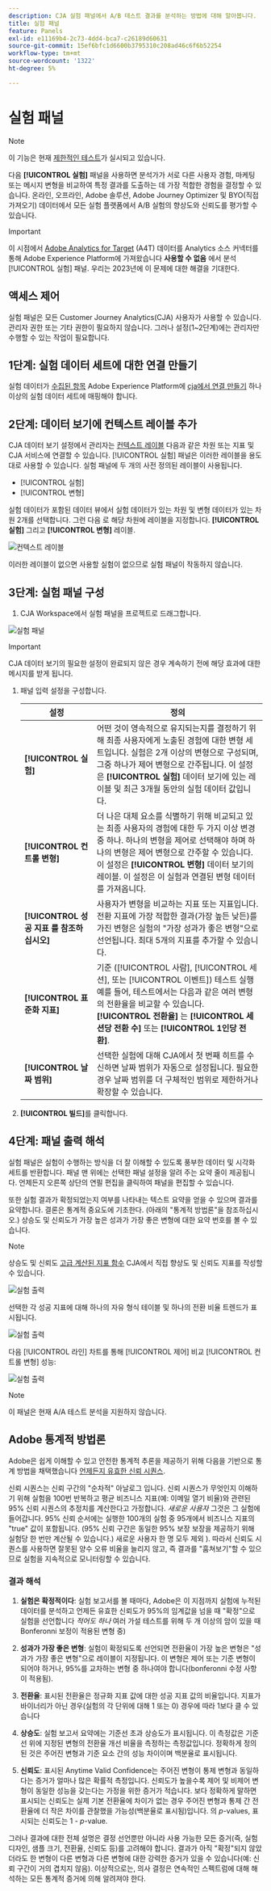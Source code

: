 ```yaml
---
description: CJA 실험 패널에서 A/B 테스트 결과를 분석하는 방법에 대해 알아봅니다.
title: 실험 패널
feature: Panels
exl-id: e11169b4-2c73-4dd4-bca7-c26189d60631
source-git-commit: 15ef6bfc1d6600b3795310c208ad46c6f6b52254
workflow-type: tm+mt
source-wordcount: '1322'
ht-degree: 5%

---
```


# 실험 패널

>[!NOTE]
>
>이 기능은 현재 [제한적인 테스트](/help/release-notes/releases.md)가 실시되고 있습니다.

다음 **[!UICONTROL 실험]** 패널을 사용하면 분석가가 서로 다른 사용자 경험, 마케팅 또는 메시지 변형을 비교하여 특정 결과를 도출하는 데 가장 적합한 경험을 결정할 수 있습니다. 온라인, 오프라인, Adobe 솔루션, Adobe Journey Optimizer 및 BYO(직접 가져오기) 데이터에서 모든 실험 플랫폼에서 A/B 실험의 향상도와 신뢰도를 평가할 수 있습니다.

>[!IMPORTANT]
>
>이 시점에서 [Adobe Analytics for Target](https://experienceleague.adobe.com/docs/target/using/integrate/a4t/a4t.html?lang=ko-KR) (A4T) 데이터를 Analytics 소스 커넥터를 통해 Adobe Experience Platform에 가져왔습니다 **사용할 수 없음** 에서 분석 [!UICONTROL 실험] 패널. 우리는 2023년에 이 문제에 대한 해결을 기대한다.

## 액세스 제어

실험 패널은 모든 Customer Journey Analytics(CJA) 사용자가 사용할 수 있습니다. 관리자 권한 또는 기타 권한이 필요하지 않습니다. 그러나 설정(1~2단계)에는 관리자만 수행할 수 있는 작업이 필요합니다.

## 1단계: 실험 데이터 세트에 대한 연결 만들기

실험 데이터가 [수집된 항목](https://experienceleague.adobe.com/docs/experience-platform/ingestion/home.html?lang=ko-KR) Adobe Experience Platform에 [cja에서 연결 만들기](/help/connections/create-connection.md) 하나 이상의 실험 데이터 세트에 매핑해야 합니다.

## 2단계: 데이터 보기에 컨텍스트 레이블 추가

CJA 데이터 보기 설정에서 관리자는 [컨텍스트 레이블](/help/data-views/component-settings/overview.md) 다음과 같은 차원 또는 지표 및 CJA 서비스에 연결할 수 있습니다. [!UICONTROL 실험] 패널은 이러한 레이블을 용도 대로 사용할 수 있습니다. 실험 패널에 두 개의 사전 정의된 레이블이 사용됩니다.

* [!UICONTROL 실험]
* [!UICONTROL 변형]

실험 데이터가 포함된 데이터 뷰에서 실험 데이터가 있는 차원 및 변형 데이터가 있는 차원 2개를 선택합니다. 그런 다음 로 해당 차원에 레이블을 지정합니다. **[!UICONTROL 실험]** 그리고 **[!UICONTROL 변형]** 레이블.

![컨텍스트 레이블](assets/context-label.png)

이러한 레이블이 없으면 사용할 실험이 없으므로 실험 패널이 작동하지 않습니다.

## 3단계: 실험 패널 구성

1. CJA Workspace에서 실험 패널을 프로젝트로 드래그합니다.

![실험 패널](assets/experiment.png)

>[!IMPORTANT]
>CJA 데이터 보기의 필요한 설정이 완료되지 않은 경우 계속하기 전에 해당 효과에 대한 메시지를 받게 됩니다.

1. 패널 입력 설정을 구성합니다.

   | 설정 | 정의 |
   | --- | --- |
   | **[!UICONTROL 실험]** | 어떤 것이 영속적으로 유지되는지를 결정하기 위해 최종 사용자에게 노출된 경험에 대한 변형 세트입니다. 실험은 2개 이상의 변형으로 구성되며, 그중 하나가 제어 변형으로 간주됩니다. 이 설정은  **[!UICONTROL 실험]** 데이터 보기에 있는 레이블 및 최근 3개월 동안의 실험 데이터 값입니다. |
   | **[!UICONTROL 컨트롤 변형]** | 더 나은 대체 요소를 식별하기 위해 비교되고 있는 최종 사용자의 경험에 대한 두 가지 이상 변경 중 하나. 하나의 변형을 제어로 선택해야 하며 하나의 변형은 제어 변형으로 간주할 수 있습니다. 이 설정은  **[!UICONTROL 변형]** 데이터 보기의 레이블. 이 설정은 이 실험과 연결된 변형 데이터를 가져옵니다. |
   | **[!UICONTROL 성공 지표 를 참조하십시오]** | 사용자가 변형을 비교하는 지표 또는 지표입니다. 전환 지표에 가장 적합한 결과(가장 높든 낮든)를 가진 변형은 실험의 &quot;가장 성과가 좋은 변형&quot;으로 선언됩니다. 최대 5개의 지표를 추가할 수 있습니다. |
   | **[!UICONTROL 표준화 지표]** | 기준 ([!UICONTROL 사람], [!UICONTROL 세션], 또는 [!UICONTROL 이벤트]) 테스트 실행 예를 들어, 테스트에서는 다음과 같은 여러 변형의 전환율을 비교할 수 있습니다. **[!UICONTROL 전환율]** 는 **[!UICONTROL 세션당 전환 수]** 또는 **[!UICONTROL 1인당 전환]**. |
   | **[!UICONTROL 날짜 범위]** | 선택한 실험에 대해 CJA에서 첫 번째 히트를 수신하면 날짜 범위가 자동으로 설정됩니다. 필요한 경우 날짜 범위를 더 구체적인 범위로 제한하거나 확장할 수 있습니다. |

1. **[!UICONTROL 빌드]**&#x200B;를 클릭합니다.

## 4단계: 패널 출력 해석

실험 패널은 실험이 수행하는 방식을 더 잘 이해할 수 있도록 풍부한 데이터 및 시각화 세트를 반환합니다. 패널 맨 위에는 선택한 패널 설정을 알려 주는 요약 줄이 제공됩니다. 언제든지 오른쪽 상단의 연필 편집을 클릭하여 패널을 편집할 수 있습니다.

또한 실험 결과가 확정되었는지 여부를 나타내는 텍스트 요약을 얻을 수 있으며 결과를 요약합니다. 결론은 통계적 중요도에 기초한다. (아래의 &quot;통계적 방법론&quot;을 참조하십시오.) 상승도 및 신뢰도가 가장 높은 성과가 가장 좋은 변형에 대한 요약 번호를 볼 수 있습니다.

>[!NOTE]
>
>상승도 및 신뢰도 [고급 계산된 지표 함수](/help/components/calc-metrics/cm-adv-functions.md) CJA에서 직접 향상도 및 신뢰도 지표를 작성할 수 있습니다.

![실험 출력](assets/exp-output1.png)

선택한 각 성공 지표에 대해 하나의 자유 형식 테이블 및 하나의 전환 비율 트렌드가 표시됩니다.

![실험 출력](assets/exp-output2.png)

다음 [!UICONTROL 라인] 차트를 통해 [!UICONTROL 제어] 비교 [!UICONTROL 컨트롤 변형] 성능:

![실험 출력](assets/exp-output3.png)

>[!NOTE]
>
>이 패널은 현재 A/A 테스트 분석을 지원하지 않습니다.

## Adobe 통계적 방법론

Adobe은 쉽게 이해할 수 있고 안전한 통계적 추론을 제공하기 위해 다음을 기반으로 통계 방법을 채택했습니다 [언제든지 유효한 신뢰 시퀀스](https://doi.org/10.48550/arXiv.2103.06476).

신뢰 시퀀스는 신뢰 구간의 &quot;순차적&quot; 아날로그 입니다. 신뢰 시퀀스가 무엇인지 이해하기 위해 실험을 100번 반복하고 평균 비즈니스 지표(예: 이메일 열기 비율)와 관련된 95% 신뢰 시퀀스의 추정치를 계산한다고 가정합니다. *새로운 사용자* 그것은 그 실험에 들어갑니다. 95% 신뢰 순서에는 실행한 100개의 실험 중 95개에서 비즈니스 지표의 &quot;true&quot; 값이 포함됩니다. (95% 신뢰 구간은 동일한 95% 보장 보장을 제공하기 위해 실험당 한 번만 계산될 수 있습니다.) 새로운 사용자 한 명 모두 제외 ). 따라서 신뢰도 시퀀스를 사용하면 잘못된 양수 오류 비율을 늘리지 않고, 즉 결과를 &quot;훔쳐보기&quot;할 수 있으므로 실험을 지속적으로 모니터링할 수 있습니다.

### 결과 해석

1. **실험은 확정적이다**: 실험 보고서를 볼 때마다, Adobe은 이 지점까지 실험에 누적된 데이터를 분석하고 언제든 유효한 신뢰도가 95%의 임계값을 넘을 때 &quot;확정&quot;으로 실험을 선언합니다 *적어도 하나* 여러 가설 테스트를 위해 두 개 이상의 암이 있을 때 Bonferonni 보정이 적용된 변형 중)

2. **성과가 가장 좋은 변형**: 실험이 확정되도록 선언되면 전환율이 가장 높은 변형은 &quot;성과가 가장 좋은 변형&quot;으로 레이블이 지정됩니다. 이 변형은 제어 또는 기준 변형이 되어야 하거나, 95%를 교차하는 변형 중 하나여야 합니다(bonferonni 수정 사항이 적용됨).

3. **전환율**: 표시된 전환율은 정규화 지표 값에 대한 성공 지표 값의 비율입니다. 지표가 바이너리가 아닌 경우(실험의 각 단위에 대해 1 또는 0) 경우에 따라 1보다 클 수 있습니다

4. **상승도**: 실험 보고서 요약에는 기준선 초과 상승도가 표시됩니다. 이 측정값은 기준선 위에 지정된 변형의 전환율 개선 비율을 측정하는 측정값입니다. 정확하게 정의된 것은 주어진 변형과 기준 요소 간의 성능 차이이며 백분율로 표시됩니다.

5. **신뢰도**: 표시된 Anytime Valid Confidence는 주어진 변형이 통제 변형과 동일하다는 증거가 얼마나 많은 확률적 측정입니다. 신뢰도가 높을수록 제어 및 비제어 변형이 동일한 성능을 갖는다는 가정을 위한 증거가 적습니다. 보다 정확하게 말하면 표시되는 신뢰도는 실제 기본 전환율에 차이가 없는 경우 주어진 변형과 통제 간 전환율에 더 작은 차이를 관찰했을 가능성(백분율로 표시됨)입니다. 의 *p*-values, 표시되는 신뢰도는 1 - *p*-value.

그러나 결과에 대한 전체 설명은 결정 선언뿐만 아니라 사용 가능한 모든 증거(즉, 실험 디자인, 샘플 크기, 전환율, 신뢰도 등)를 고려해야 합니다. 결과가 아직 &quot;확정&quot;되지 않았더라도 한 변형이 다른 변형과 다른 변형에 대한 강력한 증거가 있을 수 있습니다(예: 신뢰 구간이 거의 겹치지 않음). 이상적으로는, 의사 결정은 연속적인 스펙트럼에 대해 해석하는 모든 통계적 증거에 의해 알려져야 한다.
